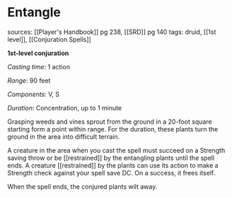 # Entangle
sources: [[Player's Handbook]] pg 238, [[SRD]] pg 140
tags: druid, [[1st level]], [[Conjuration Spells]]

**1st-level conjuration**

*Casting time*: 1 action

*Range*: 90 feet

*Components*: V, S

*Duration*: Concentration, up to 1 minute

Grasping weeds and vines sprout from the ground in a 20-foot square starting form a point within range. For the duration, these plants turn the ground in the area into difficult terrain.

A creature in the area when you cast the spell must succeed on a Strength saving throw or be [[restrained]] by the entangling plants until the spell ends. A creature [[restrained]] by the plants can use its action to make a Strength check against your spell save DC. On a success, it frees itself.

When the spell ends, the conjured plants wilt away.
